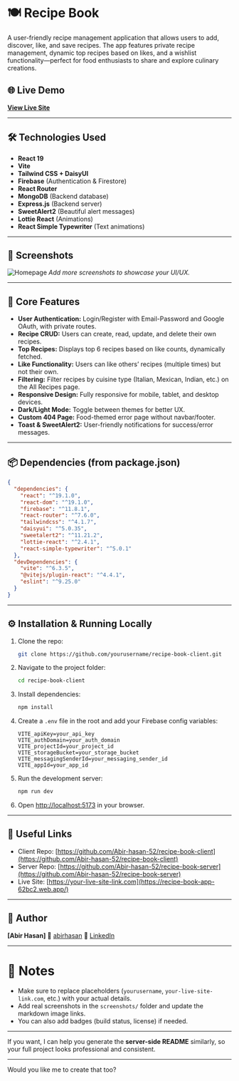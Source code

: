 
# 🍽️ Recipe Book

A user-friendly recipe management application that allows users to add, discover, like, and save recipes. The app features private recipe management, dynamic top recipes based on likes, and a wishlist functionality—perfect for food enthusiasts to share and explore culinary creations.

## 🌐 Live Demo

[**View Live Site**](https://recipe-book-app-62bc2.web.app/)

---

## 🛠️ Technologies Used

* **React 19**
* **Vite**
* **Tailwind CSS + DaisyUI**
* **Firebase** (Authentication & Firestore)
* **React Router**
* **MongoDB** (Backend database)
* **Express.js** (Backend server)
* **SweetAlert2** (Beautiful alert messages)
* **Lottie React** (Animations)
* **React Simple Typewriter** (Text animations)

---

## 📸 Screenshots

![Homepage](https://i.ibb.co.com/FLQr8mvz/recipe-book-app-62bc2-web-app-1.png)
*Add more screenshots to showcase your UI/UX.*

---

## 🚀 Core Features

* **User Authentication:** Login/Register with Email-Password and Google OAuth, with private routes.
* **Recipe CRUD:** Users can create, read, update, and delete their own recipes.
* **Top Recipes:** Displays top 6 recipes based on like counts, dynamically fetched.
* **Like Functionality:** Users can like others’ recipes (multiple times) but not their own.
* **Filtering:** Filter recipes by cuisine type (Italian, Mexican, Indian, etc.) on the All Recipes page.
* **Responsive Design:** Fully responsive for mobile, tablet, and desktop devices.
* **Dark/Light Mode:** Toggle between themes for better UX.
* **Custom 404 Page:** Food-themed error page without navbar/footer.
* **Toast & SweetAlert2:** User-friendly notifications for success/error messages.

---

## 📦 Dependencies (from package.json)

```json
{
  "dependencies": {
    "react": "^19.1.0",
    "react-dom": "^19.1.0",
    "firebase": "^11.8.1",
    "react-router": "^7.6.0",
    "tailwindcss": "^4.1.7",
    "daisyui": "^5.0.35",
    "sweetalert2": "^11.21.2",
    "lottie-react": "^2.4.1",
    "react-simple-typewriter": "^5.0.1"
  },
  "devDependencies": {
    "vite": "^6.3.5",
    "@vitejs/plugin-react": "^4.4.1",
    "eslint": "^9.25.0"
  }
}
```

---

## ⚙️ Installation & Running Locally

1. Clone the repo:

   ```bash
   git clone https://github.com/yourusername/recipe-book-client.git
   ```

2. Navigate to the project folder:

   ```bash
   cd recipe-book-client
   ```

3. Install dependencies:

   ```bash
   npm install
   ```

4. Create a `.env` file in the root and add your Firebase config variables:

   ```
   VITE_apiKey=your_api_key
   VITE_authDomain=your_auth_domain
   VITE_projectId=your_project_id
   VITE_storageBucket=your_storage_bucket
   VITE_messagingSenderId=your_messaging_sender_id
   VITE_appId=your_app_id
   ```

5. Run the development server:

   ```bash
   npm run dev
   ```

6. Open [http://localhost:5173](http://localhost:5173) in your browser.

---

## 🔗 Useful Links

* Client Repo: [https://github.com/Abir-hasan-52/recipe-book-client](https://github.com/Abir-hasan-52/recipe-book-client)
* Server Repo: [https://github.com/Abir-hasan-52/recipe-book-server](https://github.com/Abir-hasan-52/recipe-book-server)
* Live Site: [https://your-live-site-link.com](https://recipe-book-app-62bc2.web.app/)

---

## 👤 Author

**\[Abir Hasan]**
📧 [abirhasan](mailto:abirhasan5208@gmail.com)
🔗 [LinkedIn](https://linkedin.com/in/ah-abir)

---

# 📝 Notes

* Make sure to replace placeholders (`yourusername`, `your-live-site-link.com`, etc.) with your actual details.
* Add real screenshots in the `screenshots/` folder and update the markdown image links.
* You can also add badges (build status, license) if needed.

---

If you want, I can help you generate the **server-side README** similarly, so your full project looks professional and consistent.

---

Would you like me to create that too?
